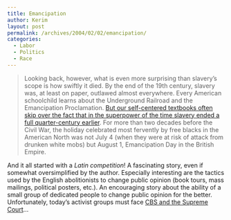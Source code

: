 ```yaml
---
title: Emancipation
author: Kerim
layout: post
permalink: /archives/2004/02/02/emancipation/
categories:
  - Labor
  - Politics
  - Race
---
```

> Looking back, however, what is even more surprising than slavery&#8217;s scope is how swiftly it died. By the end of the 19th century, slavery was, at least on paper, outlawed almost everywhere. Every American schoolchild learns about the Underground Railroad and the Emancipation Proclamation. <a href="http://www.alternet.org/story.html?StoryID=17696" onclick="_gaq.push(['_trackEvent', 'outbound-article', 'http://www.alternet.org/story.html?StoryID=17696', 'But our self-centered textbooks often skip over the fact that in the superpower of the time slavery ended a full quarter-century earlier']);" >But our self-centered textbooks often skip over the fact that in the superpower of the time slavery ended a full quarter-century earlier</a>. For more than two decades before the Civil War, the holiday celebrated most fervently by free blacks in the American North was not July 4 (when they were at risk of attack from drunken white mobs) but August 1, Emancipation Day in the British Empire.

And it all started with a *Latin competition*! A fascinating story, even if somewhat oversimplified by the author. Especially interesting are the tactics used by the English abolitionists to change public opinion (book tours, mass mailings, political posters, etc.). An encouraging story about the ability of a small group of dedicated people to change public opinion for the better. Unfortunately, today&#8217;s activist groups must face <a href="http://test.oxus.net/archives/000349.html" onclick="_gaq.push(['_trackEvent', 'outbound-article', 'http://test.oxus.net/archives/000349.html', 'CBS and the Supreme Court']);" >CBS and the Supreme Court</a>&#8230;

